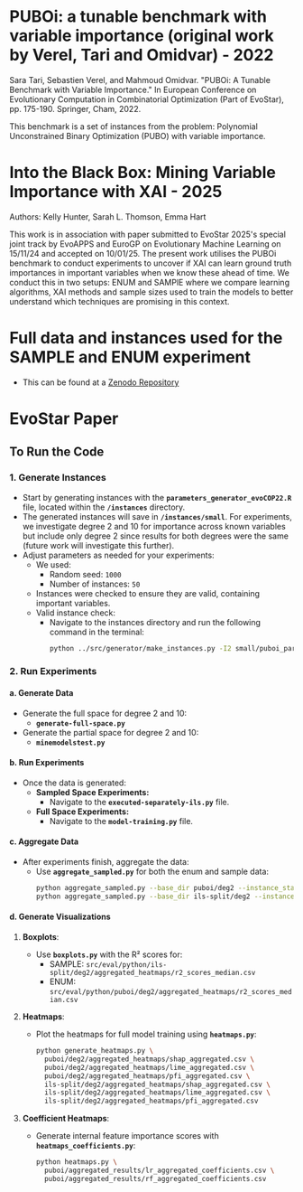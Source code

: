 # PUBOi: a tunable benchmark with variable importance (original work by Verel, Tari and Omidvar) - 2022

  Sara Tari, Sebastien Verel, and Mahmoud Omidvar. 
  "PUBOi: A Tunable Benchmark with Variable Importance." 
  In European Conference on Evolutionary Computation in Combinatorial Optimization (Part of EvoStar), pp. 175-190. Springer, Cham, 2022.

This benchmark is a set of instances from the problem: Polynomial Unconstrained Binary Optimization (PUBO) with variable importance. 





# Into the Black Box: Mining Variable Importance with XAI - 2025
Authors: Kelly Hunter, Sarah L. Thomson, Emma Hart

This work is in association with paper submitted to EvoStar 2025's special joint track by EvoAPPS and EuroGP on Evolutionary Machine Learning on 15/11/24 and accepted on 10/01/25. The present work utilises the PUBOi benchmark to conduct experiments to uncover if XAI can learn ground truth importances in important variables when we know these ahead of time. We conduct this in two setups: ENUM and SAMPlE where we compare learning algorithms, XAI methods and sample sizes used to train the models to better understand which techniques are promising in this context. 

# Full data and instances used for the SAMPLE and ENUM experiment
- This can be found at a [Zenodo Repository](https://zenodo.org/records/14664843)


# EvoStar Paper

## To Run the Code

### 1. Generate Instances
- Start by generating instances with the **`parameters_generator_evoCOP22.R`** file, located within the **`/instances`** directory.
- The generated instances will save in **`/instances/small`**. For experiments, we investigate degree 2 and 10 for importance across known variables but include only degree 2 since results for both degrees were the same (future work will investigate this further).
- Adjust parameters as needed for your experiments:
  - We used:
    - Random seed: `1000`
    - Number of instances: `50`
  - Instances were checked to ensure they are valid, containing important variables.
  - Valid instance check:
    - Navigate to the instances directory and run the following command in the terminal:
      ```bash
      python ../src/generator/make_instances.py -I2 small/puboi_param_1000seed_deg2.csv -D2 small/testd2 -I10 small/puboi_param_1000seed_deg10.csv -D10 small/testd10
      ```

### 2. Run Experiments
#### a. Generate Data
- Generate the full space for degree 2 and 10:
  - **`generate-full-space.py`**
- Generate the partial space for degree 2 and 10:
  - **`minemodelstest.py`**

#### b. Run Experiments
- Once the data is generated:
  - **Sampled Space Experiments:**
    - Navigate to the **`executed-separately-ils.py`** file.
  - **Full Space Experiments:**
    - Navigate to the **`model-training.py`** file.

#### c. Aggregate Data
- After experiments finish, aggregate the data:
  - Use **`aggregate_sampled.py`** for both the enum and sample data:
    ```bash
    python aggregate_sampled.py --base_dir puboi/deg2 --instance_start 1000 --instance_end 1029 --run_file_pattern raw_metrics.csv --aggregate_by model_explainer --output_suffix ME
    python aggregate_sampled.py --base_dir ils-split/deg2 --instance_start 1000 --instance_end 1029 --run_file_pattern Run*-raw_metrics.csv --aggregate_by model_explainer --output_suffix ME
    ```

#### d. Generate Visualizations
1. **Boxplots**:
   - Use **`boxplots.py`** with the R² scores for:
     - SAMPLE: `src/eval/python/ils-split/deg2/aggregated_heatmaps/r2_scores_median.csv`
     - ENUM: `src/eval/python/puboi/deg2/aggregated_heatmaps/r2_scores_median.csv`

2. **Heatmaps**:
   - Plot the heatmaps for full model training using **`heatmaps.py`**:
     ```bash
     python generate_heatmaps.py \
       puboi/deg2/aggregated_heatmaps/shap_aggregated.csv \
       puboi/deg2/aggregated_heatmaps/lime_aggregated.csv \
       puboi/deg2/aggregated_heatmaps/pfi_aggregated.csv \
       ils-split/deg2/aggregated_heatmaps/shap_aggregated.csv \
       ils-split/deg2/aggregated_heatmaps/lime_aggregated.csv \
       ils-split/deg2/aggregated_heatmaps/pfi_aggregated.csv
     ```

3. **Coefficient Heatmaps**:
   - Generate internal feature importance scores with **`heatmaps_coefficients.py`**:
     ```bash
     python heatmaps.py \
       puboi/aggregated_results/lr_aggregated_coefficients.csv \
       puboi/aggregated_results/rf_aggregated_coefficients.csv
     ```
